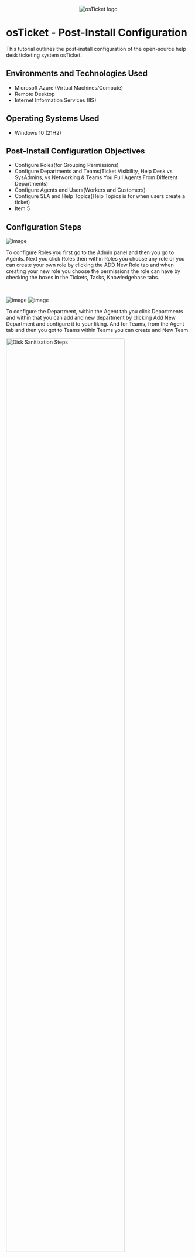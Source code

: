 <p align="center">
<img src="https://i.imgur.com/Clzj7Xs.png" alt="osTicket logo"/>
</p>

<h1>osTicket - Post-Install Configuration</h1>
This tutorial outlines the post-install configuration of the open-source help desk ticketing system osTicket.<br />




<h2>Environments and Technologies Used</h2>

- Microsoft Azure (Virtual Machines/Compute)
- Remote Desktop
- Internet Information Services (IIS)

<h2>Operating Systems Used </h2>

- Windows 10</b> (21H2)

<h2>Post-Install Configuration Objectives</h2>

- Configure Roles(for Grouping Permissions)
- Configure Departments and Teams(Ticket Visibility, Help Desk vs SysAdmins, vs Networking &
  Teams You Pull Agents From Different Departments)
- Configure Agents and Users(Workers and Customers)
- Configure SLA and Help Topics(Help Topics is for when users create a ticket)
- Item 5

<h2>Configuration Steps</h2>


![image](https://github.com/user-attachments/assets/36fea159-72be-4654-8a52-98024576e4cb)

<p>
To configure Roles you first go to the Admin panel and then you go to Agents. Next you click Roles then within Roles you choose any role or you can create your own role by clicking the ADD New Role tab and when creating your new role you choose the permissions the role can have by checking the boxes in the Tickets, Tasks, Knowledgebase tabs. 
</p>
<br />

![image](https://github.com/user-attachments/assets/7112d493-a97a-47d2-a1ae-0e0bf515f98c)
![image](https://github.com/user-attachments/assets/7d6070b0-1b1b-43b6-80f8-4954dd74a796)


<p>
To configure the Department, within the Agent tab you click Departments and within that you can add and new department by clicking Add New Department and configure it to your liking. And for Teams, from the Agent tab and then you got to Teams within Teams you can create and New Team. 
<br />

<p>
<img src="https://i.imgur.com/DJmEXEB.png" height="80%" width="80%" alt="Disk Sanitization Steps"/>
</p>
<p>
Lorem ipsum dolor sit amet, consectetur adipiscing elit, sed do eiusmod tempor incididunt ut labore et dolore magna aliqua. Ut enim ad minim veniam, quis nostrud exercitation ullamco laboris nisi ut aliquip ex ea commodo consequat. Duis aute irure dolor in reprehenderit in voluptate velit esse cillum dolore eu fugiat nulla pariatur.
</p>
<br />
